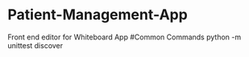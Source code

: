 # Patient-Management-App
Front end editor for Whiteboard App
#Common Commands
python -m unittest discover